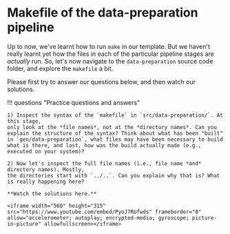 # Makefile of the data-preparation pipeline

Up to now, we've learnt how to run `make` in our template. But we haven't really
learnt yet how the files in each of the particular pipeline stages are *actually*
run. So, let's now navigate to the `data-preparation` source code folder,
and explore the `makefile` a bit.

Please first try to answer our questions below, and then watch our solutions.

!!! questions "Practice questions and answers"

    1) Inspect the syntax of the `makefile` in `src/data-preparation/`. At this stage,
    only look at the *file names*, not at the *directory names*. Can you explain the structure of the syntax? Think about what has been "built" in `gen/data-preparation`, what files may have been necessary to build what is there, and last, how was the build actually made (e.g., executed on your system)?

    2) Now let's inspect the full file names (i.e., file name *and* directory names). Mostly,
    the directories start with `../..`. Can you explain why that is? What is really happening here?

    **Watch the solutions here.**

    <iframe width="560" height="315" src="https://www.youtube.com/embed/PyoJ7RUfwds" frameborder="0" allow="accelerometer; autoplay; encrypted-media; gyroscope; picture-in-picture" allowfullscreen></iframe>

